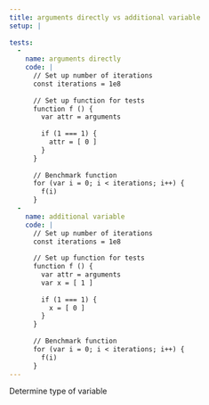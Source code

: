 ```yaml
---
title: arguments directly vs additional variable
setup: |
  
tests:
  -
    name: arguments directly
    code: |
      // Set up number of iterations
      const iterations = 1e8
      
      // Set up function for tests
      function f () {
        var attr = arguments
        
        if (1 === 1) {
          attr = [ 0 ]
        }
      }
      
      // Benchmark function
      for (var i = 0; i < iterations; i++) {
        f(i)
      }
  -
    name: additional variable
    code: |
      // Set up number of iterations
      const iterations = 1e8
      
      // Set up function for tests
      function f () {
        var attr = arguments
        var x = [ 1 ]
        
        if (1 === 1) {
          x = [ 0 ]
        }
      }
      
      // Benchmark function
      for (var i = 0; i < iterations; i++) {
        f(i)
      }
---
```

Determine type of variable
